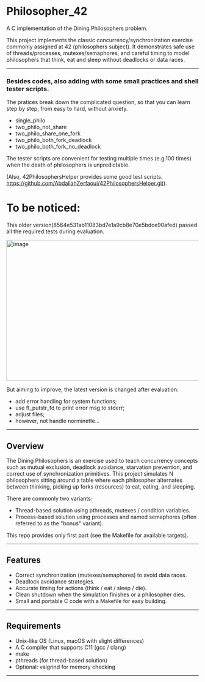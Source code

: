 # Philosopher_42

A C implementation of the Dining Philosophers problem.  

This project implements the classic concurrency/synchronization exercise commonly assigned at 42 (philosophers subject). It demonstrates safe use of threads/processes, mutexes/semaphores, and careful timing to model philosophers that think, eat and sleep without deadlocks or data races.

---

### Besides codes, also adding with some small practices and shell tester scripts. 

The pratices break down the complicated question, so that you can learn step by step, from easy to hard, without anxiety.

- single_philo
- two_philo_not_share
- two_philo_share_one_fork
- two_philo_both_fork_deadlock
- two_philo_both_fork_no_deadlock  

The tester scripts are convenient for testing multiple times (e.g.100 times) when the death of philosophers is unpredictable.

(Also, 42PhilosophersHelper provides some good test scripts. 
https://github.com/AbdallahZerfaoui/42PhilosophersHelper.git). 

# To be noticed:

This older version(8564e531ab11083bd7e1a9cb8e70e5bdce90afed) passed all the required tests during evaluation.

<img width="831" height="368" alt="image" src="https://github.com/user-attachments/assets/03c4ac95-378c-46d3-95c4-9e30052fad94" />

But aiming to improve, the latest version is changed after evaluation:
- add error handling for system functions;
- use ft_putstr_fd to print error msg to stderr;
- adjust files;
- however, not handle norminette...

---

## Overview

The Dining Philosophers is an exercise used to teach concurrency concepts such as mutual exclusion, deadlock avoidance, starvation prevention, and correct use of synchronization primitives. This project simulates N philosophers sitting around a table where each philosopher alternates between thinking, picking up forks (resources) to eat, eating, and sleeping.

There are commonly two variants:
- Thread-based solution using pthreads, mutexes / condition variables.
- Process-based solution using processes and named semaphores (often referred to as the "bonus" variant).

This repo provides only first part (see the Makefile for available targets).

---

## Features

- Correct synchronization (mutexes/semaphores) to avoid data races.
- Deadlock avoidance strategies.
- Accurate timing for actions (think / eat / sleep / die).
- Clean shutdown when the simulation finishes or a philosopher dies.
- Small and portable C code with a Makefile for easy building.

---

## Requirements

- Unix-like OS (Linux, macOS with slight differences)
- A C compiler that supports C11 (gcc / clang)
- make
- pthreads (for thread-based solution)
- Optional: valgrind for memory checking

---


